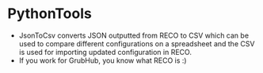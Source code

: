 # PythonTools
* JsonToCsv converts JSON outputted from RECO to CSV which can be used to compare different configurations on a spreadsheet and the CSV is used for importing updated configuration in RECO.
* If you work for GrubHub, you know what RECO is :) 
